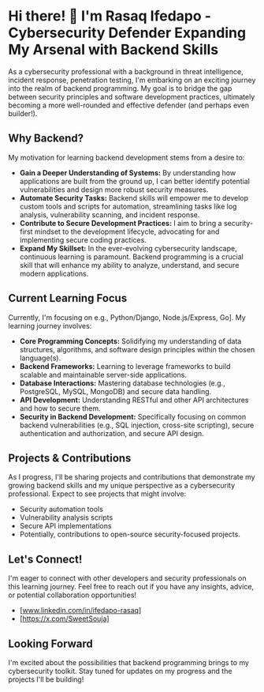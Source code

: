 # Hi there! 👋 I'm Rasaq Ifedapo - Cybersecurity Defender Expanding My Arsenal with Backend Skills

As a cybersecurity professional with a background in threat intelligence, incident response, penetration testing, I'm embarking on an exciting journey into the realm of backend programming. My goal is to bridge the gap between security principles and software development practices, ultimately becoming a more well-rounded and effective defender (and perhaps even builder!).

## Why Backend?

My motivation for learning backend development stems from a desire to:

* **Gain a Deeper Understanding of Systems:** By understanding how applications are built from the ground up, I can better identify potential vulnerabilities and design more robust security measures.
* **Automate Security Tasks:** Backend skills will empower me to develop custom tools and scripts for automation, streamlining tasks like log analysis, vulnerability scanning, and incident response.
* **Contribute to Secure Development Practices:** I aim to bring a security-first mindset to the development lifecycle, advocating for and implementing secure coding practices.
* **Expand My Skillset:** In the ever-evolving cybersecurity landscape, continuous learning is paramount. Backend programming is a crucial skill that will enhance my ability to analyze, understand, and secure modern applications.

## Current Learning Focus

Currently, I'm focusing on  e.g., Python/Django, Node.js/Express, Go]. My learning journey involves:

* **Core Programming Concepts:** Solidifying my understanding of data structures, algorithms, and software design principles within the chosen language(s).
* **Backend Frameworks:** Learning to leverage frameworks to build scalable and maintainable server-side applications.
* **Database Interactions:** Mastering database technologies (e.g., PostgreSQL, MySQL, MongoDB) and secure data handling.
* **API Development:** Understanding RESTful and other API architectures and how to secure them.
* **Security in Backend Development:** Specifically focusing on common backend vulnerabilities (e.g., SQL injection, cross-site scripting), secure authentication and authorization, and secure API design.

## Projects & Contributions

As I progress, I'll be sharing projects and contributions that demonstrate my growing backend skills and my unique perspective as a cybersecurity professional. Expect to see projects that might involve:

* Security automation tools
* Vulnerability analysis scripts
* Secure API implementations
* Potentially, contributions to open-source security-focused projects.

## Let's Connect!

I'm eager to connect with other developers and security professionals on this learning journey. Feel free to reach out if you have any insights, advice, or potential collaboration opportunities!

* [www.linkedin.com/in/ifedapo-rasaq]
* [https://x.com/SweetSouja]

## Looking Forward

I'm excited about the possibilities that backend programming brings to my cybersecurity toolkit. Stay tuned for updates on my progress and the projects I'll be building!
